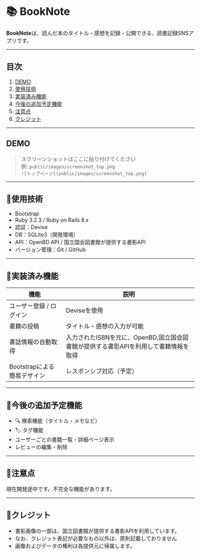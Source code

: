 # 📚 BookNote

**BookNote**は、読んだ本のタイトル・感想を記録・公開できる、読書記録SNSアプリです。  

---

## 目次

1. [DEMO](#DEMO)
2. [使用技術](#使用技術)
3. [実装済み機能](#実装済み機能)
4. [今後の追加予定機能](#今後の追加予定機能)
5. [注意点](#注意点)
6. [クレジット](#クレジット)

---

## DEMO

> スクリーンショットはここに貼り付けてください  
> 例: `public/images/screenshot_top.png`  
> `![トップページ](public/images/screenshot_top.png)`

---

## 🔧使用技術

- Bootstrap
- Ruby 3.2.3 / Ruby on Rails 8.x
- 認証：Devise
- DB：SQLite3（開発環境）
- API：OpenBD API / 国立国会図書館が提供する書影API
- バージョン管理：Git / GitHub

---

## 🚀実装済み機能

| 機能 | 説明 |
|------|------|
| ユーザー登録 / ログイン | Deviseを使用 |
| 書籍の投稿 | タイトル・感想の入力が可能 |
| 書誌情報の自動取得 | 入力されたISBNを元に、OpenBD,国立国会図書館が提供する書影APIを利用して書籍情報を取得|
| Bootstrapによる簡易デザイン | レスポンシブ対応（予定） |

---

## 🧩今後の追加予定機能

- 🔍 検索機能（タイトル・メモなど）
- 🏷️ タグ機能
- ユーザーごとの書籍一覧・詳細ページ表示
- レビューの編集・削除

---

## 🔔注意点

現在開発途中です。不完全な機能があります。

---

## 📝クレジット
- 書影画像の一部は、国立図書館が提供する書影APIを利用しています。
- なお、クレジット表記が必要なもの以外は、原則記載しておりません
- 画像およびデータの権利は各提供元に帰属します。